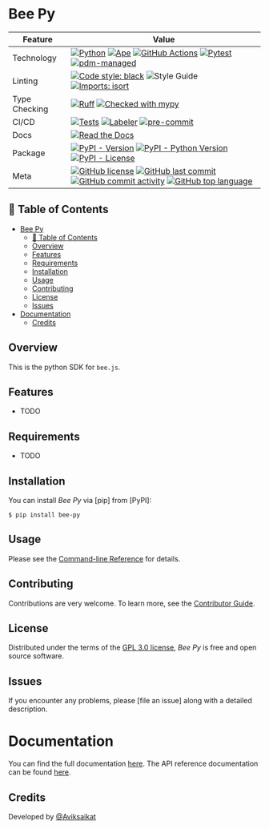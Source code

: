 # Bee Py

<div align="center">

| Feature       | Value                                                                                                                                                                                                                                                                                                                                                                                                                                                                                                                                                                                                                                                                                                          |
| ------------- | -------------------------------------------------------------------------------------------------------------------------------------------------------------------------------------------------------------------------------------------------------------------------------------------------------------------------------------------------------------------------------------------------------------------------------------------------------------------------------------------------------------------------------------------------------------------------------------------------------------------------------------------------------------------------------------------------------------- |
| Technology    | [![Python](https://img.shields.io/badge/Python-3776AB.svg?style=flat&logo=Python&logoColor=white)](https://www.python.org/) [![Ape](https://img.shields.io/badge/Built%20with-Ape-blue.svg)](https://github.com/ApeWorX/ape) [![GitHub Actions](https://img.shields.io/badge/GitHub%20Actions-2088FF.svg?style=flat&logo=GitHub-Actions&logoColor=white)](https://github.com/features/actions) [![Pytest](https://img.shields.io/badge/Pytest-0A9EDC.svg?style=flat&logo=Pytest&logoColor=white)](https://github.com/alienrobotninja/bee-py/actions/workflows/tests.yml/badge.svg) [![pdm-managed](https://img.shields.io/badge/pdm-managed-blueviolet)](https://pdm-project.org)                              |
| Linting       | [![Code style: black](https://img.shields.io/badge/Code%20Style-black-000000.svg)](https://github.com/psf/black) ![Style Guide](https://img.shields.io/badge/Style%20Guide-Flake8-blue) [![Imports: isort](https://img.shields.io/badge/%20imports-isort-%231674b1?style=flat&labelColor=ef8336)](https://pycqa.github.io/isort/)                                                                                                                                                                                                                                                                                                                                                                              |
| Type Checking | [![Ruff](https://img.shields.io/endpoint?url=https://raw.githubusercontent.com/astral-sh/ruff/main/assets/badge/v2.json)](https://github.com/astral-sh/ruff) [![Checked with mypy](http://www.mypy-lang.org/static/mypy_badge.svg)](http://mypy-lang.org/)                                                                                                                                                                                                                                                                                                                                                                                                                                                     |
| CI/CD         | [![Tests](https://github.com/alienrobotninja/bee-py/actions/workflows/tests.yml/badge.svg)](https://github.com/alienrobotninja/bee-py/actions/workflows/tests.yml) [![Labeler](https://github.com/alienrobotninja/bee-py/actions/workflows/labeler.yml/badge.svg)](https://github.com/alienrobotninja/bee-py/actions/workflows/labeler.yml) [![pre-commit](https://img.shields.io/badge/pre--commit-enabled-brightgreen?logo=pre-commit&logoColor=white)](https://github.com/pre-commit/pre-commit)                                                                                                                                                                                                            |
| Docs          | [![Read the Docs](https://img.shields.io/readthedocs/bee-py/latest.svg?label=Read%20the%20Docs)](https://bee-py.readthedocs.io/)                                                                                                                                                                                                                                                                                                                                                                                                                                                                                                                                                                               |
| Package       | [![PyPI - Version](https://img.shields.io/pypi/v/bee-py.svg)](https://pypi.org/project/bee-py/) [![PyPI - Python Version](https://img.shields.io/pypi/pyversions/bee-py)](https://pypi.org/project/bee-py/) [![PyPI - License](https://img.shields.io/pypi/l/bee-py)](https://pypi.org/project/bee-py/)                                                                                                                                                                                                                                                                                                                                                                                                        |
| Meta          | [![GitHub license](https://img.shields.io/github/license/alienrobotninja/bee-py?style=flat&color=1573D5)](https://github.com/alienrobotninja/bee-py/blob/main/LICENSE) [![GitHub last commit](https://img.shields.io/github/last-commit/alienrobotninja/bee-py?style=flat&color=1573D5)](https://github.com/alienrobotninja/bee-py/commits/main) [![GitHub commit activity](https://img.shields.io/github/commit-activity/m/alienrobotninja/bee-py?style=flat&color=1573D5)](https://github.com/alienrobotninja/bee-py/graphs/commit-activity) [![GitHub top language](https://img.shields.io/github/languages/top/alienrobotninja/bee-py?style=flat&color=1573D5)](https://github.com/alienrobotninja/bee-py) |

</div>

## 📖 Table of Contents

- [Bee Py](#bee-py)
  - [📖 Table of Contents](#-table-of-contents)
  - [Overview](#overview)
  - [Features](#features)
  - [Requirements](#requirements)
  - [Installation](#installation)
  - [Usage](#usage)
  - [Contributing](#contributing)
  - [License](#license)
  - [Issues](#issues)
- [Documentation](#documentation)
  - [Credits](#credits)

## Overview

This is the python SDK for `bee.js`.

## Features

- TODO

## Requirements

- TODO

## Installation

You can install _Bee Py_ via \[pip\] from \[PyPI\]:

```console
$ pip install bee-py
```

## Usage

Please see the [Command-line Reference] for details.

## Contributing

Contributions are very welcome.
To learn more, see the [Contributor Guide].

## License

Distributed under the terms of the [GPL 3.0 license][license],
_Bee Py_ is free and open source software.

## Issues

If you encounter any problems,
please \[file an issue\] along with a detailed description.

# Documentation

You can find the full documentation [here](https://bee-js.ethswarm.org/docs). The API reference documentation can be found [here](https://bee-js.ethswarm.org/docs/api).

## Credits

Developed by [@Aviksaikat](https://github.com/aviksaikat)

<!-- github-only -->

[command-line reference]: https://bee-py.readthedocs.io/en/latest/usage.html
[contributor guide]: https://github.com/aviksaikat/bee-py/blob/main/CONTRIBUTING.md
[license]: https://github.com/aviksaikat/bee-py/blob/main/LICENSE
